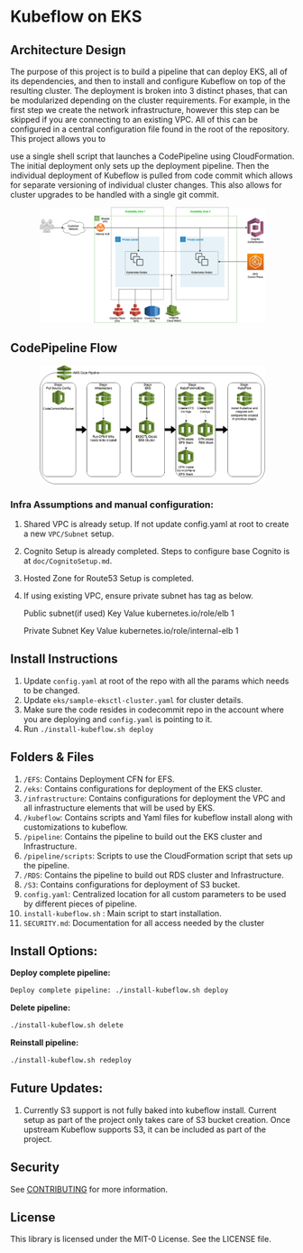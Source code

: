 # Kubeflow on EKS

## Architecture Design

The purpose of this project is to build a pipeline that can deploy EKS, all of its dependencies,
and then to install and configure Kubeflow on top of the resulting cluster. The deployment is broken
into 3 distinct phases, that can be modularized depending on the cluster requirements. For example, in
the first step we create the network infrastructure, however this step can be skipped if you are
connecting to an existing VPC. All of this can be configured in a central configuration file found in the
root of the repository. This project allows you to

use a single shell script that launches a CodePipeline using CloudFormation. The initial deployment
only sets up the deployment pipeline. Then the individual deployment of Kubeflow is pulled from code
commit which allows for separate versioning of individual cluster changes. This also allows for cluster
upgrades to be handled with a single git commit.

<div align="center">
    <img src="/doc/sample_infra_architecture.png" width="400px"</img> 
</div>

## CodePipeline Flow
	
<div align="center">
    <img src="/doc/sample_flow_diagram.png" width="400px"</img> 
</div>

### Infra Assumptions and manual configuration:

 1. Shared VPC is already setup. If not update config.yaml at root to create a new `VPC/Subnet` setup. 
 2. Cognito Setup is already completed. Steps to configure base Cognito is at `doc/CognitoSetup.md`.
 3. Hosted Zone for Route53 Setup is completed. 
 4. If using existing VPC, ensure private subnet has tag as below.

    Public subnet(if used)
    Key                      Value
    kubernetes.io/role/elb  1 
    
    Private Subnet
    Key                              Value
    kubernetes.io/role/internal-elb 1

## Install Instructions

1. Update `config.yaml` at root of the repo with all the params which needs to be changed.
2. Update `eks/sample-eksctl-cluster.yaml` for cluster details.
3. Make sure the code resides in codecommit repo in the account where you are deploying and `config.yaml` is pointing to it. 
3. Run `./install-kubeflow.sh deploy`

## Folders & Files

1. `/EFS`: Contains Deployment CFN for EFS.
2. `/eks`: Contains configurations for deployment of the EKS cluster.
3. `/infrastructure`: Contains configurations for deployment the VPC and all infrastructure elements that will be used by EKS.
4. `/kubeflow`: Contains scripts and Yaml files for kubeflow install along with customizations to kubeflow.
5. `/pipeline`: Contains the pipeline to build out the EKS cluster and Infrastructure.
6. `/pipeline/scripts`: Scripts to use the CloudFormation script that sets up the pipeline.
7. `/RDS`: Contains the pipeline to build out RDS cluster and Infrastructure.
8. `/S3`: Contains configurations for deployment of S3 bucket.
9. `config.yaml`: Centralized location for all custom parameters to be used by different pieces of pipeline. 
10. `install-kubeflow.sh` : Main script to start installation. 
11. `SECURITY.md`: Documentation for all access needed by the cluster 

## Install Options:

**Deploy complete pipeline:**
```Bash
Deploy complete pipeline: ./install-kubeflow.sh deploy
```

**Delete pipeline:**
```Bash
./install-kubeflow.sh delete
```

**Reinstall pipeline:**
```Bash
./install-kubeflow.sh redeploy
```

## Future Updates:

1. Currently S3 support is not fully baked into kubeflow install. Current setup as part of the project only takes care of S3 bucket creation. Once upstream Kubeflow supports S3, it can be included as part of the project. 

## Security

See [CONTRIBUTING](CONTRIBUTING.md#security-issue-notifications) for more information.

## License

This library is licensed under the MIT-0 License. See the LICENSE file.
